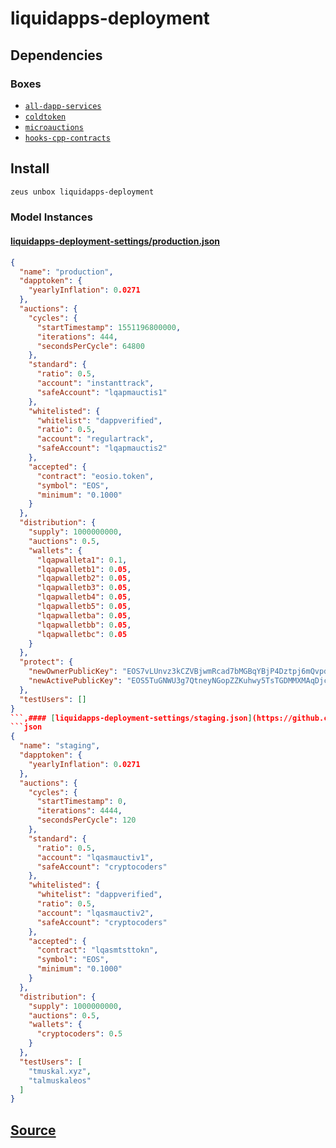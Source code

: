 
liquidapps-deployment
====================






## Dependencies
### Boxes
* [`all-dapp-services`](all-dapp-services.md)
* [`coldtoken`](coldtoken.md)
* [`microauctions`](microauctions.md)
* [`hooks-cpp-contracts`](hooks-cpp-contracts.md)




## Install
```bash
zeus unbox liquidapps-deployment
```










### Model Instances
#### [liquidapps-deployment-settings/production.json](https://github.com/liquidapps-io/zeus-sdk/tree/master/boxes/groups/dapp-network/liquidapps-deployment/models/liquidapps-deployment-settings/production.json)
```json
{
  "name": "production",
  "dapptoken": {
    "yearlyInflation": 0.0271
  },
  "auctions": {
    "cycles": {
      "startTimestamp": 1551196800000,
      "iterations": 444,
      "secondsPerCycle": 64800
    },
    "standard": {
      "ratio": 0.5,
      "account": "instanttrack",
      "safeAccount": "lqapmauctis1"
    },
    "whitelisted": {
      "whitelist": "dappverified",
      "ratio": 0.5,
      "account": "regulartrack",
      "safeAccount": "lqapmauctis2"
    },
    "accepted": {
      "contract": "eosio.token",
      "symbol": "EOS",
      "minimum": "0.1000"
    }
  },
  "distribution": {
    "supply": 1000000000,
    "auctions": 0.5,
    "wallets": {
      "lqapwalleta1": 0.1,
      "lqapwalletb1": 0.05,
      "lqapwalletb2": 0.05,
      "lqapwalletb3": 0.05,
      "lqapwalletb4": 0.05,
      "lqapwalletb5": 0.05,
      "lqapwalletba": 0.05,
      "lqapwalletbb": 0.05,
      "lqapwalletbc": 0.05
    }
  },
  "protect": {
    "newOwnerPublicKey": "EOS7vLUnvz3kCZVBjwmRcad7bMGBqYBjP4Dztpj6mQvpdCtniYkLd",
    "newActivePublicKey": "EOS5TuGNWU3g7QtneyNGopZZKuhwy5TsTGDMMXMAqDjc2LaUpJvUp"
  },
  "testUsers": []
}
```,#### [liquidapps-deployment-settings/staging.json](https://github.com/liquidapps-io/zeus-sdk/tree/master/boxes/groups/dapp-network/liquidapps-deployment/models/liquidapps-deployment-settings/staging.json)
```json
{
  "name": "staging",
  "dapptoken": {
    "yearlyInflation": 0.0271
  },
  "auctions": {
    "cycles": {
      "startTimestamp": 0,
      "iterations": 4444,
      "secondsPerCycle": 120
    },
    "standard": {
      "ratio": 0.5,
      "account": "lqasmauctiv1",
      "safeAccount": "cryptocoders"
    },
    "whitelisted": {
      "whitelist": "dappverified",
      "ratio": 0.5,
      "account": "lqasmauctiv2",
      "safeAccount": "cryptocoders"
    },
    "accepted": {
      "contract": "lqasmtsttokn",
      "symbol": "EOS",
      "minimum": "0.1000"
    }
  },
  "distribution": {
    "supply": 1000000000,
    "auctions": 0.5,
    "wallets": {
      "cryptocoders": 0.5
    }
  },
  "testUsers": [
    "tmuskal.xyz",
    "talmuskaleos"
  ]
}
```
## [Source](https://github.com/liquidapps-io/zeus-sdk/tree/master/boxes/groups/dapp-network/liquidapps-deployment)